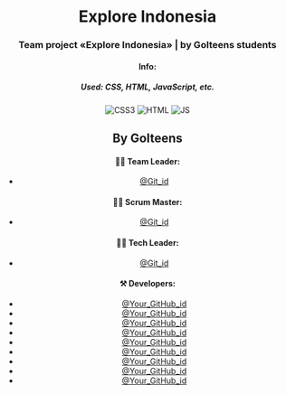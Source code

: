 <div align="center">

# Explore Indonesia

### Team project «Explore Indonesia» | by GoIteens students

#### Info:

##### Used: CSS, HTML, JavaScript, etc.

![CSS3](https://img.shields.io/badge/CSS3-1572B6?style=for-the-badge&logo=css3&logoColor=white)
![HTML](https://img.shields.io/badge/HTML5-E34F26?style=for-the-badge&logo=html5&logoColor=white)
![JS](https://img.shields.io/badge/JavaScript-323330?style=for-the-badge&logo=javascript&logoColor=F7DF1E)

## By GoIteens

#### 👨‍💻 Team Leader:

- [@Git_id](Your_profile_link)

#### 👨‍💻 Scrum Master:

- [@Git_id](Your_profile_link)

#### 👨‍💻 Tech Leader:

- [@Git_id](Your_profile_link)

#### ⚒️ Developers:

- [@Your_GitHub_id](Your_profile_link)
- [@Your_GitHub_id](Your_profile_link)
- [@Your_GitHub_id](Your_profile_link)
- [@Your_GitHub_id](Your_profile_link)
- [@Your_GitHub_id](Your_profile_link)
- [@Your_GitHub_id](Your_profile_link)
- [@Your_GitHub_id](Your_profile_link)
- [@Your_GitHub_id](Your_profile_link)
- [@Your_GitHub_id](Your_profile_link)

</div>
